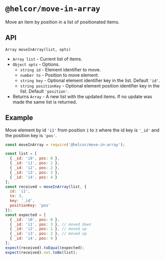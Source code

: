 # `@helcor/move-in-array`

Move an item by position in a list of positionated items.

## API

`Array moveInArray(list, opts)`

- `Array list` - Current list of items.
- `Object opts` - Options.
  - `string id` - Element identifier to move.
  - `number to` - Position to move element.
  - `string key` - Optional element identifier key in the list. Default `'id'`.
  - `string positionKey` - Optional element position identifier key in the list.
  Default `'position'`.
- Returns `Array` - A new list with the updated items. If no update was made the
same list is returned.

## Example

Move element by id `'i1'` from position `1` to `3` where the id key is `'_id'` and
the position key is `'pos'`.

```js
const moveInArray = require('@helcor/move-in-array');

const list = [
  { _id: 'i0', pos: 0 },
  { _id: 'i1', pos: 1 },
  { _id: 'i2', pos: 2 },
  { _id: 'i3', pos: 3 },
  { _id: 'i4', pos: 4 }
];
const received = moveInArray(list, {
  id: 'i1',
  to: 3,
  key: '_id',
  positionKey: 'pos'
});
const expected = [
  { _id: 'i0', pos: 0 },
  { _id: 'i1', pos: 3 }, // moved down
  { _id: 'i2', pos: 1 }, // moved up
  { _id: 'i3', pos: 2 }, // moved up
  { _id: 'i4', pos: 4 }
];
expect(received).toEqual(expected);
expect(received).not.toBe(list);
```
